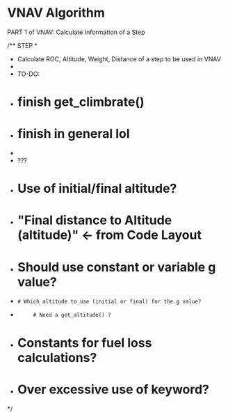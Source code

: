 # VNAV Algorithm

PART 1 of VNAV: Calculate Information of a Step

/** STEP
 * 
 * Calculate ROC, Altitude, Weight, Distance of a step to be used in VNAV
 * 
 * TO-DO:
 * # finish get_climbrate()
 * # finish in general lol
 * 
 * ???
 * # Use of initial/final altitude?
 * # "Final distance to Altitude (altitude)" <- from Code Layout
 * # Should use constant or variable g value?
 *     # Which altitude to use (initial or final) for the g value?
 *          # Need a get_altitude() ?
 * # Constants for fuel loss calculations?
 * # Over excessive use of <private> keyword?
 */
